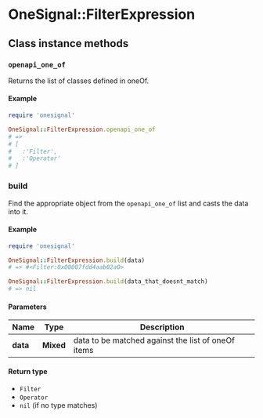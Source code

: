 # OneSignal::FilterExpression

## Class instance methods

### `openapi_one_of`

Returns the list of classes defined in oneOf.

#### Example

```ruby
require 'onesignal'

OneSignal::FilterExpression.openapi_one_of
# =>
# [
#   :'Filter',
#   :'Operator'
# ]
```

### build

Find the appropriate object from the `openapi_one_of` list and casts the data into it.

#### Example

```ruby
require 'onesignal'

OneSignal::FilterExpression.build(data)
# => #<Filter:0x00007fdd4aab02a0>

OneSignal::FilterExpression.build(data_that_doesnt_match)
# => nil
```

#### Parameters

| Name | Type | Description |
| ---- | ---- | ----------- |
| **data** | **Mixed** | data to be matched against the list of oneOf items |

#### Return type

- `Filter`
- `Operator`
- `nil` (if no type matches)

